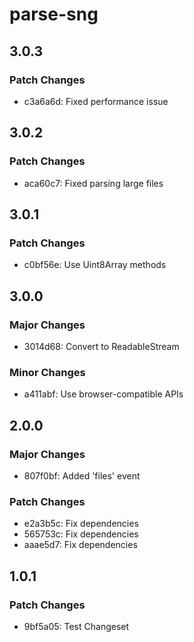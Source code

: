 # parse-sng

## 3.0.3

### Patch Changes

- c3a6a6d: Fixed performance issue

## 3.0.2

### Patch Changes

- aca60c7: Fixed parsing large files

## 3.0.1

### Patch Changes

- c0bf56e: Use Uint8Array methods

## 3.0.0

### Major Changes

- 3014d68: Convert to ReadableStream

### Minor Changes

- a411abf: Use browser-compatible APIs

## 2.0.0

### Major Changes

- 807f0bf: Added 'files' event

### Patch Changes

- e2a3b5c: Fix dependencies
- 565753c: Fix dependencies
- aaae5d7: Fix dependencies

## 1.0.1

### Patch Changes

- 9bf5a05: Test Changeset
